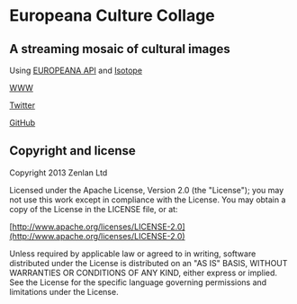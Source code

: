 # Europeana Culture Collage

## A streaming mosaic of cultural images

Using [EUROPEANA API](http://www.europeana.eu/portal/api-documentation.html)
and [Isotope](http://isotope.metafizzy.co)


[WWW](http://www.zenlan.com/eurapi)

[Twitter](http://twitter.com/zenlan)

[GitHub](http://github.com/zenlan)


## Copyright and license

Copyright 2013 Zenlan Ltd

Licensed under the Apache License, Version 2.0 (the "License");
you may not use this work except in compliance with the License.
You may obtain a copy of the License in the LICENSE file, or at:

  [http://www.apache.org/licenses/LICENSE-2.0](http://www.apache.org/licenses/LICENSE-2.0)

Unless required by applicable law or agreed to in writing, software
distributed under the License is distributed on an "AS IS" BASIS,
WITHOUT WARRANTIES OR CONDITIONS OF ANY KIND, either express or implied.
See the License for the specific language governing permissions and
limitations under the License.